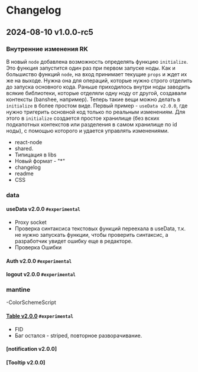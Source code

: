 # Changelog

## 2024-08-10 v1.0.0-rc5

### Внутренние изменения RK

В новый `node` добавлена возможность определять функцию `initialize`. Это функция запустится один раз при первом запуске ноды. Как и большиство функций `node`, на вход принимает текущие `props` и ждет их же на выходе. Нужна она для операций, которые нужно строго отделить до запуска основного кода. Раньше приходилось внутри ноды заводить всякие библиотеки, которые отделяли одну ноду от другой, создавали контексты (banshee, например). Теперь такие вещи можно делать в `initialize` в более простом виде. Первый пример - `useData v2.0.0`, где нужно тригерить основной код только по реальным изменениям. Для этого в `initialize` создается простое хранилище (без вских подкапотных контекстов или разделения в самом хранилище по id ноды), с помощью которого и удается управлять изменениями.

- react-node
- shared.
- Типицация в libs
- Новый формат - "\*"
- changelog
- readme
- CSS

### data

#### useData v2.0.0 `#experimental`

- Proxy socket
- Проверка синтаксиса текстовых функций переехала в useData, т.к. не нужно запускать функции, чтобы проверить синтаксис, а разработчик увидет ошибку еще в редакторе.
- Проверка Ошибки

#### Auth v2.0.0 `#experimental`

#### logout v2.0.0 `#experimental`

### mantine

-ColorSchemeScript

#### [Table v2.0.0](https://docs.rolder.app/#/table) `#experimental`

- FID
- Баг остался - striped, повторное разворачивание.

#### [notification v2.0.0]

#### [Tooltip v2.0.0]
